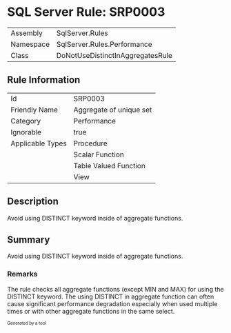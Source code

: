 ﻿# SQL Server Rule: SRP0003
  
|    |    |
|----|----|
| Assembly | SqlServer.Rules |
| Namespace | SqlServer.Rules.Performance |
| Class | DoNotUseDistinctInAggregatesRule |
  
## Rule Information
  
|    |    |
|----|----|
| Id | SRP0003 |
| Friendly Name | Aggregate of unique set |
| Category | Performance |
| Ignorable | true |
| Applicable Types | Procedure  |
|   | Scalar Function |
|   | Table Valued Function |
|   | View |
  
## Description
  
Avoid using DISTINCT keyword inside of aggregate functions.
  
## Summary
  
Avoid using DISTINCT keyword inside of aggregate functions.
  
### Remarks
  
The rule checks all aggregate functions (except MIN and MAX) for using the DISTINCT keyword.
The using DISTINCT in aggregate function can often cause significant performance
degradation especially when used multiple times or with other aggregate functions in the
same select.
  
<sub><sup>Generated by a tool</sup></sub>
